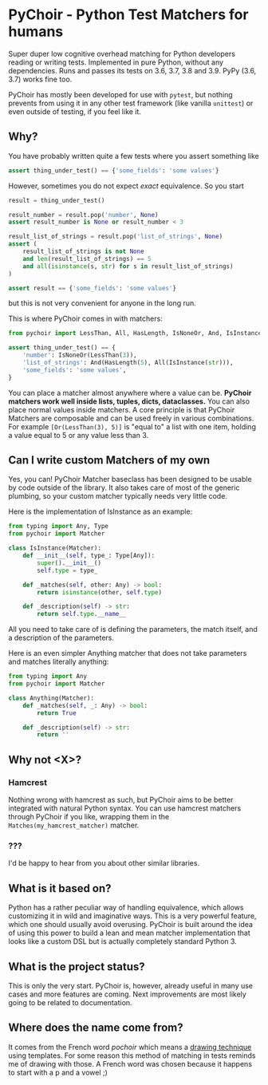 # PyChoir - Python Test Matchers for humans

Super duper low cognitive overhead matching for Python developers reading or writing tests. Implemented in pure Python, without any dependencies. Runs and passes its tests on 3.6, 3.7, 3.8 and 3.9. PyPy (3.6, 3.7) works fine too.

PyChoir has mostly been developed for use with `pytest`, but nothing prevents from using it in any other test framework (like vanilla `unittest`) or even outside of testing, if you feel like it.

## Why?

You have probably written quite a few tests where you assert something like

```python
assert thing_under_test() == {'some_fields': 'some values'}
```

However, sometimes you do not expect _exact_ equivalence. So you start

```python
result = thing_under_test()

result_number = result.pop('number', None)
assert result_number is None or result_number < 3

result_list_of_strings = result.pop('list_of_strings', None)
assert (
    result_list_of_strings is not None
    and len(result_list_of_strings) == 5
    and all(isinstance(s, str) for s in result_list_of_strings)
)

assert result == {'some_fields': 'some values'}
```

but this is not very convenient for anyone in the long run.

This is where PyChoir comes in with matchers:

```python
from pychoir import LessThan, All, HasLength, IsNoneOr, And, IsInstance

assert thing_under_test() == {
    'number': IsNoneOr(LessThan(3)),
    'list_of_strings': And(HasLength(5), All(IsInstance(str))),
    'some_fields': 'some values',
}
```

You can place a matcher almost anywhere where a value can be. **PyChoir matchers work well inside lists, tuples, dicts, dataclasses.** You can also place normal values inside matchers. A core principle is that PyChoir Matchers are composable and can be used freely in various combinations. For example `[Or(LessThan(3), 5)]` is "equal to" a list with one item, holding a value equal to 5 or any value less than 3.

## Can I write custom Matchers of my own

Yes, you can! PyChoir Matcher baseclass has been designed to be usable by code outside of the library. It also takes care of most of the generic plumbing, so your custom matcher typically needs very little code.

Here is the implementation of IsInstance as an example:

```python
from typing import Any, Type
from pychoir import Matcher

class IsInstance(Matcher):
    def __init__(self, type_: Type[Any]):
        super().__init__()
        self.type = type_

    def _matches(self, other: Any) -> bool:
        return isinstance(other, self.type)

    def _description(self) -> str:
        return self.type.__name__

```

All you need to take care of is defining the parameters, the match itself, and a description of the parameters.

Here is an even simpler Anything matcher that does not take parameters and matches literally anything:

```python
from typing import Any
from pychoir import Matcher

class Anything(Matcher):
    def _matches(self, _: Any) -> bool:
        return True

    def _description(self) -> str:
        return ''
```

## Why not \<X\>?

### Hamcrest

Nothing wrong with hamcrest as such, but PyChoir aims to be better integrated with natural Python syntax. You can use hamcrest matchers through PyChoir if you like, wrapping them in the `Matches(my_hamcrest_matcher)` matcher.

### ???

I'd be happy to hear from you about other similar libraries.


## What is it based on?

Python has a rather peculiar way of handling equivalence, which allows customizing it in wild and imaginative ways. This is a very powerful feature, which one should usually avoid overusing. PyChoir is built around the idea of using this power to build a lean and mean matcher implementation that looks like a custom DSL but is actually completely standard Python 3.

## What is the project status?

This is only the very start. PyChoir is, however, already useful in many use cases and more features are coming. Next improvements are most likely going to be related to documentation.

## Where does the name come from?

It comes from the French word _pochoir_ which means a [drawing technique](https://fr.wikipedia.org/wiki/Pochoir) using templates. For some reason this method of matching in tests reminds me of drawing with those. A French word was chosen because it happens to start with a p and a vowel ;)
